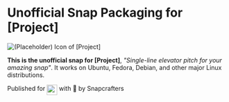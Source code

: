 # Unofficial Snap Packaging for [Project]

<!--
	Use the Statically service for easy access to in-repo pictures:
	https://www.statically.io/
-->
![(Placeholder) Icon of [Project]](https://cdn.staticaly.com/gh/Lin-Buo-Ren/snapcrafters-template-plus/bea3bc56/snap/gui/my-awesome-app.png "(Placeholder) Icon of [Project]")

**This is the unofficial snap for [Project]**, *"Single-line elevator pitch for your amazing snap"*. It works on Ubuntu, Fedora, Debian, and other major Linux distributions.

<!-- Uncomment and modify this when you are provided a snap status badge
[![Status Badge of the `my-awesome-app` Snap](https://snapcraft.io/my-awesome-app/badge.svg)](https://snapcraft.io/my-awesome-app)
-->

<!-- Uncomment and modify this when you have a screenshot
![Screenshot of the Snapped Application](local/screenshots/screenshot.png "Screenshot of the Snapped Application")
-->

Published for <img src="http://anything.codes/slack-emoji-for-techies/emoji/tux.png" align="top" width="24" /> with 💝 by Snapcrafters

<!-- Uncomment and modify this when you have published the snap to the Snap Store
## Installation
([Don't have snapd installed?](https://snapcraft.io/docs/core/install))

### In a Terminal

    # Install the snap #
    sudo snap install --channel=edge --devmode my-awesome-app
    #sudo snap install --channel=beta my-awesome-app
    #sudo snap install my-awesome-app

    # Connect the snap to essential security confinement interfaces #
    ## (Proper reasoning for connecting _plug_name_) ##
    sudo snap connect my-awesome-app:_plug_name_

    # Connect the snap to optional security confinement interfaces #
    ## (Proper reasoning for connecting _plug_name_) ##
    sudo snap connect my-awesome-app:_plug_name_

    # Launch the application #
    my-awesome-app
    snap run my-awesome-app # If you have another existing installation

### The Graphical Way

[![Get it from the Snap Store](https://snapcraft.io/static/images/badges/en/snap-store-black.svg)](https://snapcraft.io/my-awesome-app)
-->

<!-- Uncomment when you have test results
## What is Working

* [A list of functionallities that are verified working]

## What is NOT Working...yet

Check out the [issue tracker](https://github.com/_repo_owner_id_/_repo_name_id_/issues) for known issues.
-->

<!-- Uncomment when you have initialized the URLs
## Support

* Report issues regarding using this snap to the issue tracker:  
  <https://github.com/_repo_owner_id_/_repo_name_id_/issues>
* You may also post on the Snapcraft Forum, under the `snap` topic category:  
  <https://forum.snapcraft.io/c/snap>
-->
